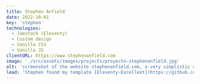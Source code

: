```yaml
---
title: Stephen Anfield
date: 2022-10-01
key: 'stephen'
technologies:
  - Jamstack (Eleventy)
  - Custom design
  - Vanilla CSS
  - Vanilla JS
clientURL: https://www.stephenanfield.com
image: './src/assets/images/projects/proyecto-stephenanfield.jpg'
alt: 'screenshot of the website stephenanfield.com, a very simplistic and modern blog'
lead: 'Stephen found my template [Eleventy-Excellent](https://github.com/madrilene/eleventy-excellent) in the [Eleventy starter directory](https://www.11ty.dev/docs/starter/?tags=perfectlh) and spontaneously wrote to me. He desired a central place to write down his thoughts - following the IndieWeb principle ["own your data"](https://indieweb.org/own_your_data). He asked me to customize the starter - equally minimalistic, but according to his color and layout ideas. With a Figma wireframe and a little bit of jumpstart to work with the GitHub and Netlify workflow, Stephen is now very happy with his new online space, and I had an incredible amount of fun implementing a project with a client who knows and values accessibility, performance and progressive enhancement! '
---
```

